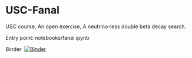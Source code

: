 # USC-Fanal
USC course, An open exercise, A neutrino-less double beta decay search.

Entry point: notebooks/fanal.ipynb


Binder:
[![Binder](https://mybinder.org/badge_logo.svg)](https://mybinder.org/v2/gh/jahernando/USC-Fanal-v2/master)